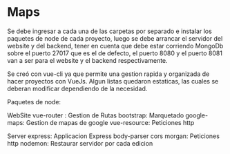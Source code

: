 # Maps

Se debe ingresar a cada una de las carpetas por separado e instalar los paquetes de node de cada proyecto, luego se debe arrancar el servidor del website y del backend, tener en cuenta que debe estar corriendo MongoDb sobre el puerto 27017 que es el de defecto, el puerto 8080 y el puerto 8081 van a ser para el website y el backend respectivamente.

Se creó con vue-cli ya que permite una gestion rapida y organizada de hacer proyectos con VueJs.
Algun listas quedaron estaticas, las cuales se deberan modificar dependiendo de la necesidad.


Paquetes de node:

WebSite
vue-router : Gestion de Rutas
bootstrap:   Marquetado
google-maps: Gestion de mapas de google
vue-resource: Peticiones http

Server
express: Applicacion Express
body-parser cors morgan: Peticiones http
nodemon: Restaurar servidor por cada edicion

